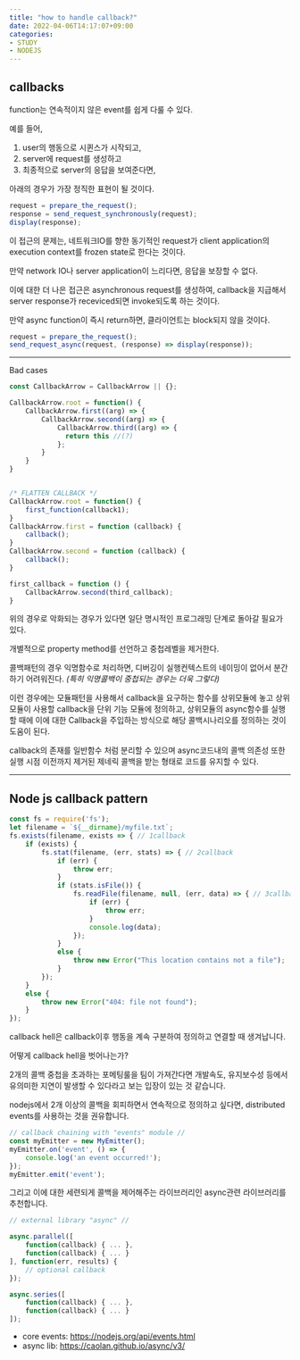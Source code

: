 ```yaml
---
title: "how to handle callback?"
date: 2022-04-06T14:17:07+09:00
categories:
- STUDY
- NODEJS
---
```


callbacks
---------

function는 연속적이지 않은 event를 쉽게 다룰 수 있다.

예를 들어,

   1. user의 행동으로 시퀸스가 시작되고,
   2. server에 request를 생성하고
   3. 최종적으로 server의 응답을 보여준다면,

아래의 경우가 가장 정직한 표현이 될 것이다.

```js
request = prepare_the_request();
response = send_request_synchronously(request);
display(response);
```

이 접근의 문제는, 네트워크IO를 향한 동기적인 request가 client application의 execution context를 frozen state로 한다는 것이다.

만약 network IO나 server application이 느리다면, 응답을 보장할 수 없다.


이에 대한 더 나은 접근은 asynchronous request를 생성하여, callback을 지급해서 server response가 receviced되면 invoke되도록 하는 것이다.

만약 async function이 즉시 return하면, 클라이언트는 block되지 않을 것이다.

```js
request = prepare_the_request();
send_request_async(request, (response) => display(response));
```
___

Bad cases

```js
const CallbackArrow = CallbackArrow || {};

CallbackArrow.root = function() {
    CallbackArrow.first((arg) => {
        CallbackArrow.second((arg) => {
            CallbackArrow.third((arg) => {
              return this //(?)
            };
        }
    }
}


/* FLATTEN CALLBACK */
CallbackArrow.root = function() {
    first_function(callback1);
} 
CallbackArrow.first = function (callback) {
    callback();
}
CallbackArrow.second = function (callback) {
    callback();
}

first_callback = function () {
    CallbackArrow.second(third_callback);
}

```

위의 경우로 악화되는 경우가 있다면 일단 명시적인 프로그래밍 단계로 돌아갈 필요가 있다.

개별적으로 property method를 선언하고 중첩레벨을 제거한다.

콜백패턴의 경우 익명함수로 처리하면, 디버깅이 실행컨텍스트의 네이밍이 없어서 분간하기 어려워진다.
*(특히 익명콜백이 중첩되는 경우는 더욱 그렇다)*

이런 경우에는 모듈패턴을 사용해서 callback을 요구하는 함수를 상위모듈에 놓고 상위모듈이 사용할 callback을 단위 기능 모듈에 정의하고, 상위모듈의 async함수를 실행할 때에 이에 대한 Callback을 주입하는 방식으로 해당 콜백시나리오를 정의하는 것이 도움이 된다.

callback의 존재를 일반함수 처럼 분리할 수 있으며 async코드내의 콜백 의존성 또한 실행 시점 이전까지 제거된 제네릭 콜백을 받는 형태로 코드를 유지할 수 있다.

___

Node js callback pattern
------------------------

```js
const fs = require('fs');
let filename = `${__dirname}/myfile.txt`;
fs.exists(filename, exists => { // 1callback
    if (exists) {
        fs.stat(filename, (err, stats) => { // 2callback
            if (err) {
                throw err;
            }
            if (stats.isFile()) {
                fs.readFile(filename, null, (err, data) => { // 3callback
                    if (err) {
                        throw err;
                    }
                    console.log(data);
                });
            }
            else {
                throw new Error("This location contains not a file");
            }
        });
    }
    else {
        throw new Error("404: file not found");
    }
});
```

callback hell은 callback이후 행동을 계속 구분하여 정의하고 연결할 때 생겨납니다.

어떻게 callback hell을 벗어나는가?

2개의 콜백 중첩을 초과하는 포메팅룰을 팀이 가져간다면 개발속도, 유지보수성 등에서 유의미한 지연이 발생할 수 있다라고 보는 입장이 있는 것 같습니다.

nodejs에서 2개 이상의 콜백을 회피하면서 연속적으로 정의하고 싶다면, distributed events를 사용하는 것을 권유합니다.

```js
// callback chaining with "events" module //
const myEmitter = new MyEmitter();
myEmitter.on('event', () => {
    console.log('an event occurred!');
});
myEmitter.emit('event');
```

그리고 이에 대한 세련되게 콜백을 제어해주는 라이브러리인 async관련 라이브러리를 추천합니다.

```js
// external library "async" //

async.parallel([
    function(callback) { ... },
    function(callback) { ... }
], function(err, results) {
    // optional callback
});

async.series([
    function(callback) { ... },
    function(callback) { ... }
]);
```

- core events: https://nodejs.org/api/events.html
- async lib: https://caolan.github.io/async/v3/


